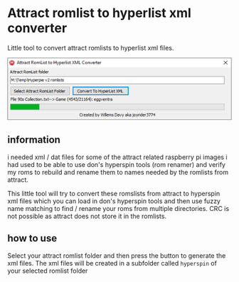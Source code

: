 # Attract romlist to hyperlist xml converter
Little tool to convert attract romlists to hyperlist xml files.

![Screenshot](/docs/screenshot.png)

## information
i needed xml / dat files for some of the attract related raspberry pi images i had used to be able to use don's 
hyperspin tools (rom renamer) and verify my roms to rebuild and rename them to names needed by the romlists from attract.

This little tool will try to convert these romslists from attract to hyperspin xml files which you can load in don's hyperspin tools and
then use fuzzy name matching to find / rename your roms from multiple directories. CRC is not possible as attract does not store it in 
the romlists.

## how to use
Select your attract romlist folder and then press the button to generate the xml files. The xml files will be created in a subfolder called `hyperspin` of your selected romlist folder
